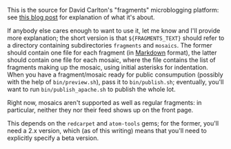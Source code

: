 This is the source for David Carlton's "fragments" microblogging platform: see [this blog post](http://malvasiabianca.org/archives/2011/11/fragments/) for explanation of what it's about.

If anybody else cares enough to want to use it, let me know and I'll provide more explanation; the short version is that `${FRAGMENTS_TEXT}` should refer to a directory containing subdirectories `fragments` and `mosaics`. The former should contain one file for each fragment (in [Markdown](http://daringfireball.net/projects/markdown/syntax) format), the latter should contain one file for each mosaic, where the file contains the list of fragments making up the mosaic, using initial asterisks for indentation. When you have a fragment/mosaic ready for public consumpution (possibly with the help of `bin/preview.sh`), pass it to `bin/publish.sh`; eventually, you'll want to run `bin/publish_apache.sh` to publish the whole lot.

Right now, mosaics aren't supported as well as regular fragments: in particular, neither they nor their feed shows up on the front page.

This depends on the `redcarpet` and `atom-tools` gems; for the former, you'll need a 2.x version, which (as of this writing) means that you'll need to explicitly specify a beta version.
